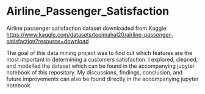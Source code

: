 # Airline_Passenger_Satisfaction

Airline passenger satisfaction dataset downloaded from Kaggle: https://www.kaggle.com/datasets/teejmahal20/airline-passenger-satisfaction?resource=download

The goal of this data mining project was to find out which features are the most important in determining a customers satisfaction. I explored, cleaned, and modelled the dataset which can be found in the accompanying jupyter notebook of this repository.
My discussions, findings, conclusion, and future improvements can also be found directly in the accompanying jupyter notebook.
